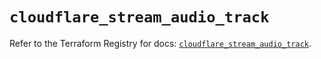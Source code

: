 # `cloudflare_stream_audio_track`

Refer to the Terraform Registry for docs: [`cloudflare_stream_audio_track`](https://registry.terraform.io/providers/cloudflare/cloudflare/5.2.0/docs/resources/stream_audio_track).
